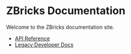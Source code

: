 # ZBricks Documentation

Welcome to the ZBricks documentation site.

- [API Reference](api.md)
- [Legacy Developer Docs](../legacy/)
